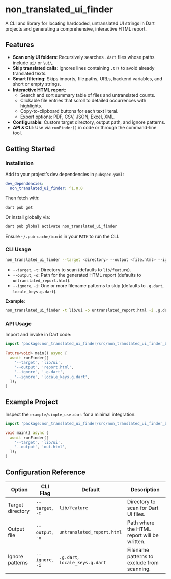 # non_translated_ui_finder

A CLI and library for locating hardcoded, untranslated UI strings in Dart projects and generating a comprehensive, interactive HTML report.

## Features

- **Scan only UI folders**: Recursively searches `.dart` files whose paths include `ui/` or `\ui\`.
- **Skip translated calls**: Ignores lines containing `.tr(` to avoid already translated texts.
- **Smart filtering**: Skips imports, file paths, URLs, backend variables, and short or empty strings.
- **Interactive HTML report**:
  - Search and sort summary table of files and untranslated counts.
  - Clickable file entries that scroll to detailed occurrences with highlights.
  - Copy-to-clipboard buttons for each text literal.
  - Export options: PDF, CSV, JSON, Excel, XML.
- **Configurable**: Custom target directory, output path, and ignore patterns.
- **API & CLI**: Use via `runFinder()` in code or through the command-line tool.

## Getting Started

### Installation

Add to your project’s dev dependencies in `pubspec.yaml`:

```yaml
dev_dependencies:
  non_translated_ui_finder: ^1.0.0
```

Then fetch with:

```bash
dart pub get
```

Or install globally via:

```bash
dart pub global activate non_translated_ui_finder
```

Ensure `~/.pub-cache/bin` is in your `PATH` to run the CLI.

### CLI Usage

```bash
non_translated_ui_finder --target <directory> --output <file.html> --ignore <pattern> [--ignore <pattern>...]
```

- `--target`, `-t`: Directory to scan (defaults to `lib/feature`).
- `--output`, `-o`: Path for the generated HTML report (defaults to `untranslated_report.html`).
- `--ignore`, `-i`: One or more filename patterns to skip (defaults to `.g.dart`, `locale_keys.g.dart`).

**Example**:

```bash
non_translated_ui_finder -t lib/ui -o untranslated_report.html -i .g.dart -i locale_keys.g.dart
```

### API Usage

Import and invoke in Dart code:

```dart
import 'package:non_translated_ui_finder/src/non_translated_ui_finder_base.dart';

Future<void> main() async {
  await runFinder([
    '--target', 'lib/ui',
    '--output', 'report.html',
    '--ignore', '.g.dart',
    '--ignore', 'locale_keys.g.dart',
  ]);
}
```

## Example Project

Inspect the `example/simple_use.dart` for a minimal integration:

```dart
import 'package:non_translated_ui_finder/src/non_translated_ui_finder_base.dart';

void main() async {
  await runFinder([
    '--target', 'lib/ui',
    '--output', 'out.html',
  ]);
}
```

## Configuration Reference

| Option             | CLI Flag            | Default                       | Description                                       |
|--------------------|---------------------|-------------------------------|---------------------------------------------------|
| Target directory   | `--target`, `-t`    | `lib/feature`                 | Directory to scan for Dart UI files.             |
| Output file        | `--output`, `-o`    | `untranslated_report.html`    | Path where the HTML report will be written.       |
| Ignore patterns    | `--ignore`, `-i`    | `.g.dart`, `locale_keys.g.dart` | Filename patterns to exclude from scanning.       |




